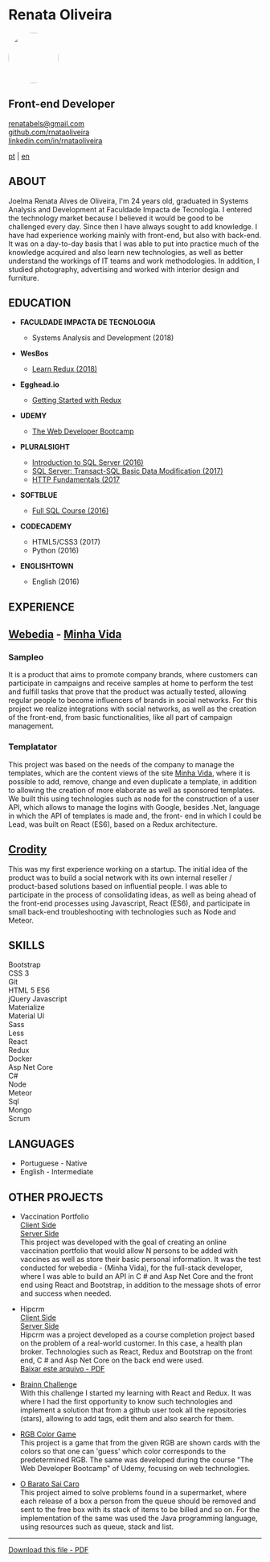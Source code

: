 # **Renata Oliveira**

<img src="https://avatars2.githubusercontent.com/u/17580197?s=400&u=4448fcb4f41463ce9ab04befb337411454070a37&v=4" style="border-radius: 50%;" width="100px"/>

## Front-end Developer  

renatabels@gmail.com  
[github.com/rnataoliveira](https://github.com/rnataoliveira/)  
[linkedin.com/in/rnataoliveira](https://www.linkedin.com/in/rnataoliveira/)

<a href="https://rnataoliveira.github.io/resume/">pt</a> | <a href="https://rnataoliveira.github.io/resume/readme-en">en</a>

## **ABOUT**

Joelma Renata Alves de Oliveira, I'm 24 years old, graduated in Systems Analysis and Development at Faculdade Impacta de Tecnologia. I entered the technology market because I believed it would be good to be challenged every day. Since then I have always sought to add knowledge. I have had experience working mainly with front-end, but also with back-end. It was on a day-to-day basis that I was able to put into practice much of the knowledge acquired and also learn new technologies, as well as better understand the workings of IT teams and work methodologies. 
In addition, I studied photography, advertising and worked with interior design and furniture.

## **EDUCATION**

- **FACULDADE IMPACTA DE TECNOLOGIA**

  - Systems Analysis and Development (2018)

- **WesBos**

  - [Learn Redux (2018)](https://courses.wesbos.com/account/access/5a5f67c3d70b6b62cecad30b)

- **Egghead.io**

  - [Getting Started with Redux](https://egghead.io/courses/getting-started-with-redux)

- **UDEMY**

  - [The Web Developer Bootcamp](https://www.udemy.com/the-web-developer-bootcamp/learn/v4/overview)

- **PLURALSIGHT**

  - [Introduction to SQL Server (2016)](https://github.com/rnataoliveira/resume/blob/master/certificates/CertificateIntroductionToSQLServer.pdf)
  - [SQL Server: Transact-SQL Basic Data Modification (2017)](https://github.com/rnataoliveira/resume/blob/master/certificates/SQLServer-Transact-SQL%20Basic%20Data%20Modification.pdf)
  - [HTTP Fundamentals (2017](https://github.com/rnataoliveira/resume/blob/master/certificates/HTTPFundamentals.pdf)

- **SOFTBLUE**

  - [Full SQL Course (2016)](https://github.com/rnataoliveira/resume/blob/master/certificates/CURSO-SQL.pdf)

- **CODECADEMY**

  - HTML5/CSS3 (2017)
  - Python (2016)

- **ENGLISHTOWN**
  - English (2016)

## **EXPERIENCE**

## **[Webedia](http://www.webedia.com.br/) - [Minha Vida](https://minhavida.com.br/)**

### **Sampleo**

It is a product that aims to promote company brands, where customers can participate in campaigns and receive samples at home to perform the test and fulfill tasks that prove that the product was actually tested, allowing regular people to become influencers of brands in social networks. For this project we realize integrations with social networks, as well as the creation of the front-end, from basic functionalities, like all part of campaign management.

### **Templatator**

This project was based on the needs of the company to manage the templates, which are the content views of the site [Minha Vida](https://minhavida.com.br/), where it is possible to add, remove, change and even duplicate a template, in addition to allowing the creation of more elaborate as well as sponsored templates. We built this using technologies such as node for the construction of a user API, which allows to manage the logins with Google, besides .Net, language in which the API of templates is made and, the front- end in which I could be Lead, was built on React (ES6), based on a Redux architecture.

## **[Crodity](https://www.crodity.com/)**

This was my first experience working on a startup. The initial idea of ​​the product was to build a social network with its own internal reseller / product-based solutions based on influential people. I was able to participate in the process of consolidating ideas, as well as being ahead of the front-end processes using Javascript, React (ES6), and participate in small back-end troubleshooting with technologies such as Node and Meteor.

## **SKILLS**

Bootstrap  
CSS 3  
Git  
HTML 5 
ES6   
jQuery 
Javascript   
Materialize  
Material UI  
Sass  
Less  
React  
Redux  
Docker  
Asp Net Core  
C#  
Node  
Meteor  
Sql  
Mongo  
Scrum

## **LANGUAGES**

- Portuguese - Native
- English - Intermediate

## **OTHER PROJECTS**

- Vaccination Portfolio  
  [Client Side](https://github.com/rnataoliveira/code-challenge/tree/master/client)  
  [Server Side](https://github.com/rnataoliveira/code-challenge/tree/master/server)  
  This project was developed with the goal of creating an online vaccination portfolio that would allow N persons to be added with vaccines as well as store their basic personal information. It was the test conducted for webedia - (Minha Vida), for the full-stack developer, where I was able to build an API in C # and Asp Net Core and the front end using React and Bootstrap, in addition to the message shots of error and success when needed.

- Hipcrm  
   [Client Side](https://github.com/rnataoliveira/hipcrm-client)  
   [Server Side](https://github.com/rnataoliveira/hipcrm-server)  
  Hipcrm was a project developed as a course completion project based on the problem of a real-world customer. In this case, a health plan broker.
  Technologies such as React, Redux and Bootstrap on the front end, C # and Asp Net Core on the back end were used.  
   [Baixar este arquivo - PDF](https://gitprint.com/rnataoliveira/resume/blob/master/readme.md?download)

- [Brainn Challenge](https://github.com/rnataoliveira/challenge/tree/master/resolution)  
  With this challenge I started my learning with React and Redux. It was where I had the first opportunity to know such technologies and implement a solution that from a github user took all the repositories (stars), allowing to add tags, edit them and also search for them.

- [RGB Color Game](https://rnataoliveira.github.io/rgb-color-game/)  
   This project is a game that from the given RGB are shown cards with the colors so that one can 'guess' which color corresponds to the predetermined RGB. The same was developed during the course "The Web Developer Bootcamp" of Udemy, focusing on web technologies.

* [O Barato Sai Caro](https://github.com/rnataoliveira/o-barato-sai-caro-ltda)  
  This project aimed to solve problems found in a supermarket, where each release of a box a person from the queue should be removed and sent to the free box with its stack of items to be billed and so on. For the implementation of the same was used the Java programming language, using resources such as queue, stack and list.

---

[Download this file - PDF](https://gitprint.com/rnataoliveira/resume/blob/master/readme.md?download)
